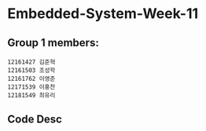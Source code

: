 # Embedded-System-Week-11
## Group 1 members:
```
12161427 김준혁
12161503 조성학
12161762 이영준
12171539 이홍찬
12181549 최유리
```
## Code Desc
